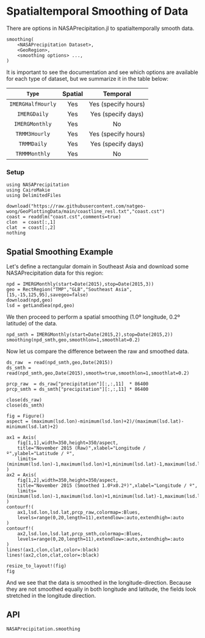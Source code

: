 # Spatialtemporal Smoothing of Data

There are options in NASAPrecipitation.jl to spatialtemporally smooth data.

```
smoothing(
    <NASAPrecipitation Dataset>,
    <GeoRegion>,
    <smoothing options> ...,
)
```

It is important to see the documentation and see which options are available for each type of dataset, but we summarize it in the table below:

|       `Type`      | Spatial |       Temporal      |
| :---------------: | :-----: | :-----------------: |
| `IMERGHalfHourly` |   Yes   | Yes (specify hours) |
|    `IMERGDaily`   |   Yes   | Yes (specify days)  |
|   `IMERGMonthly`  |   Yes   |         No          |
|   `TRMM3Hourly`   |   Yes   | Yes (specify hours) |
|    `TRMMDaily`    |   Yes   | Yes (specify days)  |
|   `TRMMMonthly`   |   Yes   |         No          |

### Setup
```@example smooth
using NASAPrecipitation
using CairoMakie
using DelimitedFiles

download("https://raw.githubusercontent.com/natgeo-wong/GeoPlottingData/main/coastline_resl.txt","coast.cst")
coast = readdlm("coast.cst",comments=true)
clon  = coast[:,1]
clat  = coast[:,2]
nothing
```

## Spatial Smoothing Example

Let's define a rectangular domain in Southeast Asia and download some NASAPrecipitation data for this region:

```@example smooth
npd = IMERGMonthly(start=Date(2015),stop=Date(2015,3))
geo = RectRegion("TMP","GLB","Southeast Asia",[15,-15,125,95],savegeo=false)
download(npd,geo)
lsd = getLandSea(npd,geo)
```

We then proceed to perform a spatial smoothing (1.0º longitude, 0.2º latitude) of the data.

```@example smooth
npd_smth = IMERGMonthly(start=Date(2015,2),stop=Date(2015,2))
smoothing(npd_smth,geo,smoothlon=1,smoothlat=0.2)
```

Now let us compare the difference between the raw and smoothed data.

```@example smooth
ds_raw  = read(npd_smth,geo,Date(2015))
ds_smth = read(npd_smth,geo,Date(2015),smooth=true,smoothlon=1,smoothlat=0.2)

prcp_raw  = ds_raw["precipitation"][:,:,11]  * 86400
prcp_smth = ds_smth["precipitation"][:,:,11] * 86400

close(ds_raw)
close(ds_smth)

fig = Figure()
aspect = (maximum(lsd.lon)-minimum(lsd.lon)+2)/(maximum(lsd.lat)-minimum(lsd.lat)+2)

ax1 = Axis(
    fig[1,1],width=350,height=350/aspect,
    title="November 2015 (Raw)",xlabel="Longitude / º",ylabel="Latitude / º",
    limits=(minimum(lsd.lon)-1,maximum(lsd.lon)+1,minimum(lsd.lat)-1,maximum(lsd.lat)+1)
)
ax2 = Axis(
    fig[1,2],width=350,height=350/aspect,
    title="November 2015 (Smoothed 1.0ºx0.2º)",xlabel="Longitude / º",
    limits=(minimum(lsd.lon)-1,maximum(lsd.lon)+1,minimum(lsd.lat)-1,maximum(lsd.lat)+1)
)
contourf!(
    ax1,lsd.lon,lsd.lat,prcp_raw,colormap=:Blues,
    levels=range(0,20,length=11),extendlow=:auto,extendhigh=:auto
)
contourf!(
    ax2,lsd.lon,lsd.lat,prcp_smth,colormap=:Blues,
    levels=range(0,20,length=11),extendlow=:auto,extendhigh=:auto
)
lines!(ax1,clon,clat,color=:black)
lines!(ax2,clon,clat,color=:black)

resize_to_layout!(fig)
fig
```

And we see that the data is smoothed in the longitude-direction. Because they are not smoothed equally in both longitude and latitude, the fields look stretched in the longitude direction.

## API

```@docs
NASAPrecipitation.smoothing
```